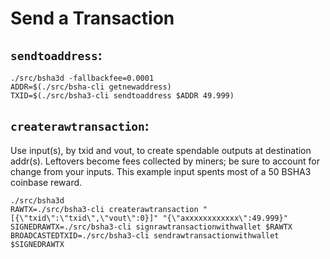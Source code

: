 # Send a Transaction

## `sendtoaddress`:

```
./src/bsha3d -fallbackfee=0.0001
ADDR=$(./src/bsha-cli getnewaddress)
TXID=$(./src/bsha3-cli sendtoaddress $ADDR 49.999)
```

## `createrawtransaction`:

Use input(s), by txid and vout, to create spendable outputs at destination addr(s). Leftovers become fees collected by miners; be sure to account for change from your inputs. This example input spents most of a 50 BSHA3 coinbase reward.

```
./src/bsha3d
RAWTX=./src/bsha3-cli createrawtransaction "[{\"txid\":\"txid\",\"vout\":0}]" "{\"axxxxxxxxxxxx\":49.999}" 
SIGNEDRAWTX=./src/bsha3-cli signrawtransactionwithwallet $RAWTX
BROADCASTEDTXID=./src/bsha3-cli sendrawtransactionwithwallet $SIGNEDRAWTX
```
